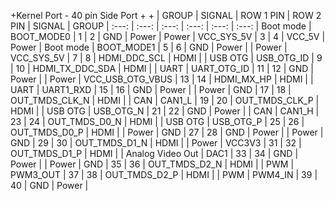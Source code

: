 +Kernel Port - 40 pin Side Port
 +
 +
 | GROUP | SIGNAL | ROW 1 PIN | ROW 2 PIN | SIGNAL | GROUP 
 | :---: | :---: | :---: | :---: | :---: | :---: 
 | Boot mode | BOOT\_MODE0 | 1 | 2 | GND | Power 
 | Power | VCC\_SYS\_5V | 3 | 4 | VCC\_5V | Power 
 | Boot mode | BOOT\_MODE1 | 5 | 6 | GND | Power |
 | Power | VCC\_SYS\_5V | 7 | 8 | HDMI\_DDC\_SCL | HDMI |
 | USB OTG | USB\_OTG\_ID | 9 | 10 | HDMI\_TX\_DDC\_SDA | HDMI |
 | UART | UART\_OTG\_ID | 11 | 12 | GND | Power |
 | Power | VCC\_USB\_OTG\_VBUS | 13 | 14 | HDMI\_MX\_HP | HDMI |
 | UART | UART1\_RXD | 15 | 16 | GND | Power |
 | Power | GND | 17 | 18 | OUT\_TMDS\_CLK\_N | HDMI |
 | CAN | CAN1\_L | 19 | 20 | OUT\_TMDS\_CLK\_P | HDMI |
 | USB OTG | USB\_OTG\_N | 21 | 22 | GND | Power |
 | CAN | CAN1\_H | 23 | 24 | OUT\_TMDS\_D0\_N | HDMI |
 | USB OTG | USB\_OTG\_P | 25 | 26 | OUT\_TMDS\_D0\_P | HDMI |
 | Power | GND | 27 | 28 | GND | Power |
 | Power | GND | 29 | 30 | OUT\_TMDS\_D1\_N | HDMI |
 | Power | VCC3V3 | 31 | 32 | OUT\_TMDS\_D1\_P | HDMI |
 | Analog Video Out | DAC1 | 33 | 34 | GND | Power |
 | Power | GND | 35 | 36 | OUT\_TMDS\_D2\_N | HDMI |
 | PWM | PWM3\_OUT | 37 | 38 | OUT\_TMDS\_D2\_P | HDMI |
 | PWM | PWM4\_IN | 39 | 40 | GND | Power |
